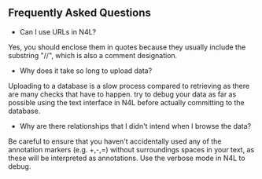 
## Frequently Asked Questions

* Can I use URLs in N4L?

Yes, you should enclose them in quotes because they usually include the substring "//", which is also a comment designation.

* Why does it take so long to upload data?

Uploading to a database is a slow process compared to retrieving as there are many checks that have to happen. try to debug your data as far as possible using the text interface in N4L before actually committing to the database.

* Why are there relationships that I didn't intend when I browse the data?

Be careful to ensure that you haven't accidentally used any of the annotation markers (e.g. +,-,=) without surroundings spaces in your text, as these will be interpreted as annotations. Use the verbose mode in N4L to debug.